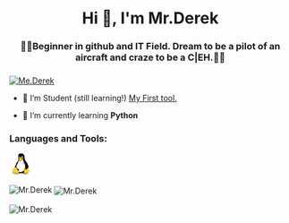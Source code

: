 <h1 align="center">Hi 👋, I'm Mr.Derek</h1>
<h3 align="center">👨‍💻Beginner in github and IT Field. Dream to be a pilot of an aircraft and craze to be a C|EH.👨‍💻</h3>

<!--<p align="left"> <img src="https://komarev.com/ghpvc/?username=tech2gamer&label=Profile%20views&color=0e75b6&style=flat" alt="tech2gamer" /> </p> -->
###
<p align="left"> <a href="https://github.com/ryo-ma/github-profile-trophy"><img src="https://github-profile-trophy.vercel.app/?username=E343IO" alt="Me.Derek" /></a> </p>

- 🔭 I’m Student (still learning!) [My First tool.](https://github.com/tech2gamer/shorturl)

- 🌱 I’m currently learning **Python**

<!-- 👯 I’m looking to collaborated on :- [Shark](https://github.com/Bhaviktutorials/shark)

🛑My Blog (in maintenance) [mr-derek-tech.blogspot.com](mr-derek-tech.blogspot.com)

- 📫 How to reach me **tech2.gamer.spsai@gmail.com**

- ⚡ Fun fact **U Know what! actually I don't know what i'm doing🤣**

 <h3 align="left">Connect with me:</h3>
<p align="left">
 <a href="https:/" target="blank"><img align="center" src="https://raw.githubusercontent.com/rahuldkjain/github-profile-readme-generator/master/src/images/icons/Social/instagram.svg" alt="tech2.gamer" height="30" width="40" /></a>
</p> -->

<h3 align="left">Languages and Tools:</h3>
<p align="left"> <a href="https://www.linux.org/" target="_blank"> <img src="https://raw.githubusercontent.com/devicons/devicon/master/icons/linux/linux-original.svg" alt="linux" width="40" height="40"/> </a> </p>

<p><img align="left" src="https://github-readme-stats.vercel.app/api/top-langs?username=E343IO&show_icons=true&locale=en&layout=compact" alt="Mr.Derek" /></p>

<p>&nbsp;<img align="center" src="https://github-readme-stats.vercel.app/api?username=E343IO&show_icons=true&locale=en" alt="Mr.Derek" /></p>

<p><img align="center" src="https://github-readme-streak-stats.herokuapp.com/?user=E343IO&" alt="Mr.Derek" /></p>

